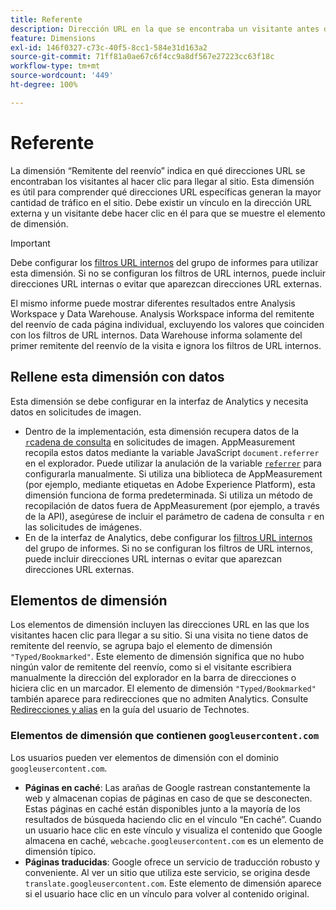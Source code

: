 ```yaml
---
title: Referente
description: Dirección URL en la que se encontraba un visitante antes de hacer clic para ir al sitio.
feature: Dimensions
exl-id: 146f0327-c73c-40f5-8cc1-584e31d163a2
source-git-commit: 71ff81a0ae67c6f4cc9a8df567e27223cc63f18c
workflow-type: tm+mt
source-wordcount: '449'
ht-degree: 100%

---
```


# Referente

La dimensión “Remitente del reenvío” indica en qué direcciones URL se encontraban los visitantes al hacer clic para llegar al sitio. Esta dimensión es útil para comprender qué direcciones URL específicas generan la mayor cantidad de tráfico en el sitio. Debe existir un vínculo en la dirección URL externa y un visitante debe hacer clic en él para que se muestre el elemento de dimensión.

>[!IMPORTANT]
>
>Debe configurar los [filtros URL internos](/help/admin/admin/c-manage-report-suites/c-edit-report-suites/general/internal-url-filter-admin.md) del grupo de informes para utilizar esta dimensión. Si no se configuran los filtros de URL internos, puede incluir direcciones URL internas o evitar que aparezcan direcciones URL externas.

El mismo informe puede mostrar diferentes resultados entre Analysis Workspace y Data Warehouse. Analysis Workspace informa del remitente del reenvío de cada página individual, excluyendo los valores que coinciden con los filtros de URL internos. Data Warehouse informa solamente del primer remitente del reenvío de la visita e ignora los filtros de URL internos.

## Rellene esta dimensión con datos

Esta dimensión se debe configurar en la interfaz de Analytics y necesita datos en solicitudes de imagen.

* Dentro de la implementación, esta dimensión recupera datos de la [`r`cadena de consulta](/help/implement/validate/query-parameters.md) en solicitudes de imagen. AppMeasurement recopila estos datos mediante la variable JavaScript `document.referrer` en el explorador. Puede utilizar la anulación de la variable [`referrer`](/help/implement/vars/page-vars/referrer.md) para configurarla manualmente. Si utiliza una biblioteca de AppMeasurement (por ejemplo, mediante etiquetas en Adobe Experience Platform), esta dimensión funciona de forma predeterminada. Si utiliza un método de recopilación de datos fuera de AppMeasurement (por ejemplo, a través de la API), asegúrese de incluir el parámetro de cadena de consulta `r` en las solicitudes de imágenes.
* En de la interfaz de Analytics, debe configurar los [filtros URL internos](/help/admin/admin/c-manage-report-suites/c-edit-report-suites/general/internal-url-filter-admin.md) del grupo de informes. Si no se configuran los filtros de URL internos, puede incluir direcciones URL internas o evitar que aparezcan direcciones URL externas.

## Elementos de dimensión

Los elementos de dimensión incluyen las direcciones URL en las que los visitantes hacen clic para llegar a su sitio. Si una visita no tiene datos de remitente del reenvío, se agrupa bajo el elemento de dimensión `"Typed/Bookmarked"`. Este elemento de dimensión significa que no hubo ningún valor de remitente del reenvío, como si el visitante escribiera manualmente la dirección del explorador en la barra de direcciones o hiciera clic en un marcador. El elemento de dimensión `"Typed/Bookmarked"` también aparece para redirecciones que no admiten Analytics. Consulte [Redirecciones y alias](/help/technotes/redirects.md) en la guía del usuario de Technotes.

### Elementos de dimensión que contienen `googleusercontent.com`

Los usuarios pueden ver elementos de dimensión con el dominio `googleusercontent.com`.

* **Páginas en caché**: Las arañas de Google rastrean constantemente la web y almacenan copias de páginas en caso de que se desconecten. Estas páginas en caché están disponibles junto a la mayoría de los resultados de búsqueda haciendo clic en el vínculo “En caché”. Cuando un usuario hace clic en este vínculo y visualiza el contenido que Google almacena en caché, `webcache.googleusercontent.com` es un elemento de dimensión típico.
* **Páginas traducidas**: Google ofrece un servicio de traducción robusto y conveniente. Al ver un sitio que utiliza este servicio, se origina desde `translate.googleusercontent.com`. Este elemento de dimensión aparece si el usuario hace clic en un vínculo para volver al contenido original.
